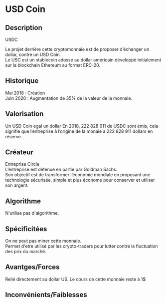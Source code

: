 <h1>USD Coin</h1>

<h2>Description</h2>
USDC

<p>
Le projet derrière cette cryptomonnaie est de proposer d’échanger un dollar, contre un USD Coin.<br>
Le USC est un stablecoin adossé au dollar américain développé initialement sur la blockchain Ethereum au format ERC-20.<br>
</p>


<h2>Historique</h2>

<p>
Mai 2018 : Création<br>
Juin 2020 : Augmentation de 35% de la valeur de la monnaie.

</p>


<h2>Valorisation</h2>

Un USD Coin egal un dollar
En 2018, 222 828 911 de USDC sont émis, cela signifie que l’entreprise à l’origine de la monaie a 222 828 911 dollars en réserve.

<p></p>

<h2>Créateur</h2>

<p>Entreprise Circle <br>
L’entreprise est détenue en partie par Goldman Sachs. <br>
Son objectif est de transformer l’économie mondiale en proposant une technologie sécurisée, simple et plus économe pour conserver et utiliser son argent.
</p>

<h2>Algorithme</h2>

<p>
N'utilise pas d'algorithme.
</p>

<h2>Spécificitées</h2>

<p>
On ne peut pas miner cette monnaie.<br>
Permet d'etre utilisé par les crypto-traders pour lutter contre la fluctuation des prix du marché.
</p>

<h2>Avantges/Forces</h2>

<p>
Relié directement au dollar US.
Le cours de cette monnaie reste à 1$
</p>


<h2>Inconvénients/Faiblesses</h2>

<p>

</p>